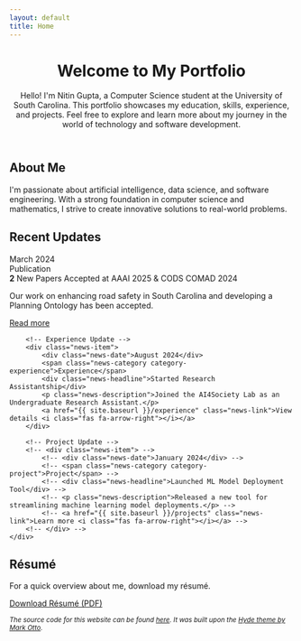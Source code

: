 ```yaml
---
layout: default
title: Home
---
```


<div class="main-content">
  <header class="hero-section">
    <h1 class="hero-title">Welcome to My Portfolio</h1>
    <div class="hero-content">
      <p class="hero-text">
        Hello! I'm Nitin Gupta, a Computer Science student at the University of South Carolina. This portfolio showcases my education, skills, experience, and projects. Feel free to explore and learn more about my journey in the world of technology and software development.
      </p>
    </div>
  </header>

  <section class="about-section">
    <h2 class="section-title">About Me</h2>
    <div class="section-content">
      <p>
        I'm passionate about artificial intelligence, data science, and software engineering. With a strong foundation in computer science and mathematics, I strive to create innovative solutions to real-world problems.
      </p>
    </div>
  </section>

  <div class="news-section">
    <h2 class="news-title">Recent Updates</h2>
    <div class="news-grid">
        <!-- Publication Update -->
        <div class="news-item">
            <div class="news-date">March 2024</div>
            <span class="news-category category-publication">Publication</span>
            <div class="news-headline"><b>2</b> New Papers Accepted at AAAI 2025 & CODS COMAD 2024</div>
            <p class="news-description">Our work on enhancing road safety in South Carolina and developing a Planning Ontology has been accepted.</p>
            <a href="{{ site.baseurl }}/publications" class="news-link">Read more <i class="fas fa-arrow-right"></i></a>
        </div>

        <!-- Experience Update -->
        <div class="news-item">
            <div class="news-date">August 2024</div>
            <span class="news-category category-experience">Experience</span>
            <div class="news-headline">Started Research Assistantship</div>
            <p class="news-description">Joined the AI4Society Lab as an Undergraduate Research Assistant.</p>
            <a href="{{ site.baseurl }}/experience" class="news-link">View details <i class="fas fa-arrow-right"></i></a>
        </div>

        <!-- Project Update -->
        <!-- <div class="news-item"> -->
            <!-- <div class="news-date">January 2024</div> -->
            <!-- <span class="news-category category-project">Project</span> -->
            <!-- <div class="news-headline">Launched ML Model Deployment Tool</div> -->
            <!-- <p class="news-description">Released a new tool for streamlining machine learning model deployments.</p> -->
            <!-- <a href="{{ site.baseurl }}/projects" class="news-link">Learn more <i class="fas fa-arrow-right"></i></a> -->
        <!-- </div> -->
    </div>
  </div>

  <section class="resume-section">
    <h2 class="section-title">Résumé</h2>
    <p>For a quick overview about me, download my résumé.</p>
    <a href="https://g-nitin.github.io/portfolio/assets/Nitin_Gupta_Résumé.pdf" class="resume-btn">
      <i class="fas fa-file-pdf"></i> Download Résumé (PDF)
    </a>
  </section>

  <footer class="site-footer">
    <p>
      <small><i>The source code for this website can be found 
        <a href="https://github.com/g-nitin/portfolio" target="_blank">here</a>. It was built upon the 
        <a href="https://github.com/poole/hyde" target="_blank">Hyde theme by Mark Otto</a>.
      </i></small>
    </p>
  </footer>
</div>